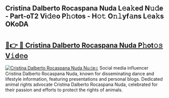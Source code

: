 ## Cristina Dalberto Rocaspana Nuda L𝚎a𝚔ed N𝚞𝚍e - Part-oT2 Vi𝚍𝚎o P𝚑𝚘tos - H𝚘𝚝 O𝚗𝚕yf𝚊ns L𝚎a𝚔s OKoDA

# <h2><a href="http://kfa3wjk.oniu.top/?m=Cristina+Dalberto+Rocaspana+Nuda">🔗👉 🔴 Cristina Dalberto Rocaspana Nuda P𝚑ot𝚘𝚜 V𝚒d𝚎o</a></h2>

[![Cristina Dalberto Rocaspana Nuda Nu𝚍e𝚜](https://i.imgur.com/0qMVB7G.gif)](http://kfa3wjk.oniu.top/?m=Cristina+Dalberto+Rocaspana+Nuda)
Social media influencer Cristina Dalberto Rocaspana Nuda, known for disseminating dance and lifestyle information, featuring presentations and personal blogs. Dedicated animal rights advocate Cristina Dalberto Rocaspana Nuda, celebrated for their passion and efforts to protect the rights of animals.  
